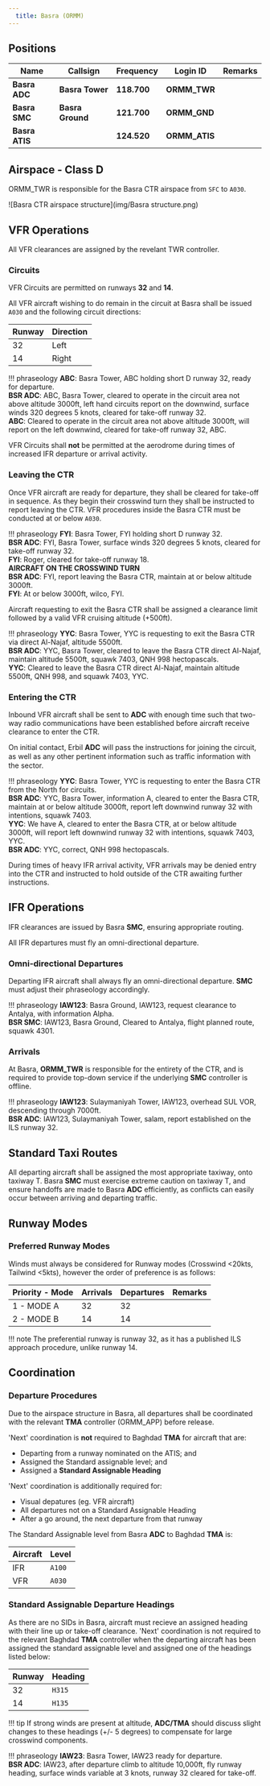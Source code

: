```yaml
---
  title: Basra (ORMM)
---
```


## Positions

|    Name   | Callsign	| Frequency | Login ID | Remarks |
| --------- | --------	| ---------	| -------- | ------- |
| **Basra ADC** | **Basra Tower** | **118.700** | **ORMM_TWR** | |
| **Basra SMC** | **Basra Ground** | **121.700** | **ORMM_GND**	| |
| **Basra ATIS** | | **124.520** | **ORMM_ATIS** | |

## Airspace - Class D

ORMM_TWR is responsible for the Basra CTR airspace from `SFC` to `A030`.

![Basra CTR airspace structure](img/Basra structure.png)

## VFR Operations
All VFR clearances are assigned by the revelant TWR controller.

### Circuits
VFR Circuits are permitted on runways **32** and **14**.

All VFR aircraft wishing to do remain in the circuit at Basra shall be issued `A030` and the following circuit directions:

| Runway | Direction |
| ------ | --------- |
|   32   | Left |
|   14   | Right |

!!! phraseology
    **ABC**: Basra Tower, ABC holding short D runway 32, ready for departure.  
    **BSR ADC**: ABC, Basra Tower, cleared to operate in the circuit area not above altitude 3000ft, left hand circuits report on the downwind, surface winds 320 degrees 5 knots, cleared for take-off runway 32.  
    **ABC**: Cleared to operate in the circuit area not above altitude 3000ft, will report on the left downwind, cleared for take-off runway 32, ABC.  

VFR Circuits shall **not** be permitted at the aerodrome during times of increased IFR departure or arrival activity.

### Leaving the CTR
Once VFR aircraft are ready for departure, they shall be cleared for take-off in sequence. As they begin their crosswind turn they shall be instructed to report leaving the CTR. VFR procedures inside the Basra CTR must be conducted at or below `A030`.

!!! phraseology
    **FYI**: Basra Tower, FYI holding short D runway 32.  
    **BSR ADC**: FYI, Basra Tower, surface winds 320 degrees 5 knots, cleared for take-off runway 32.  
    **FYI**: Roger, cleared for take-off runway 18.  
    **AIRCRAFT ON THE CROSSWIND TURN**  
    **BSR ADC**: FYI, report leaving the Basra CTR, maintain at or below altitude 3000ft.  
    **FYI**: At or below 3000ft, wilco, FYI.

Aircraft requesting to exit the Basra CTR shall be assigned a clearance limit followed by a valid VFR cruising altitude (+500ft).

!!! phraseology
    **YYC**: Basra Tower, YYC is requesting to exit the Basra CTR via direct Al-Najaf, altitude 5500ft.  
    **BSR ADC**: YYC, Basra Tower, cleared to leave the Basra CTR direct Al-Najaf, maintain altitude 5500ft, squawk 7403, QNH 998 hectopascals.  
    **YYC**: Cleared to leave the Basra CTR direct Al-Najaf, maintain altitude 5500ft, QNH 998, and squawk 7403, YYC.

### Entering the CTR
Inbound VFR aircraft shall be sent to **ADC** with enough time such that two-way
radio communications have been established before aircraft receive clearance to enter the CTR.

On initial contact, Erbil **ADC** will pass the instructions for joining the circuit, as well as any other pertinent information such as traﬃc information with the sector.

!!! phraseology
    **YYC**: Basra Tower, YYC is requesting to enter the Basra CTR from the North for circuits.     
    **BSR ADC**: YYC, Basra Tower, information A, cleared to enter the Basra CTR, maintain at or below altitude 3000ft, report left downwind runway 32 with intentions, squawk 7403.  
    **YYC**: We have A, cleared to enter the Basra CTR, at or below altitude 3000ft, will report left downwind runway 32 with intentions, squawk 7403, YYC.   
    **BSR ADC**: YYC, correct, QNH 998 hectopascals.    

During times of heavy IFR arrival activity, VFR arrivals may be denied entry into the CTR and instructed to hold outside of the CTR awaiting further instructions.

## IFR Operations
IFR clearances are issued by Basra **SMC**, ensuring appropriate routing.

All IFR departures must fly an omni-directional departure.

### Omni-directional Departures
Departing IFR aircraft shall always fly an omni-directional departure. **SMC** must adjust their phraseology accordingly. 

!!! phraseology
    **IAW123**: Basra Ground, IAW123, request clearance to Antalya, with information Alpha.  
    **BSR SMC**: IAW123, Basra Ground, Cleared to Antalya, flight planned route, squawk 4301.  

### Arrivals
At Basra, **ORMM_TWR** is responsible for the entirety of the CTR, and is required to provide top-down service if the underlying **SMC** controller is offline.

!!! phraseology
    **IAW123**: Sulaymaniyah Tower, IAW123, overhead SUL VOR, descending through 7000ft.  
    **BSR ADC**: IAW123, Sulaymaniyah Tower, salam, report established on the ILS runway 32.  

## Standard Taxi Routes
All departing aircraft shall be assigned the most appropriate taxiway, onto taxiway T. Basra **SMC** must exercise extreme caution on taxiway T, and ensure handoffs are made to Basra **ADC** efficiently, as conflicts can easily occur between arriving and departing traffic. 

## Runway Modes
### Preferred Runway Modes
Winds must always be considered for Runway modes (Crosswind <20kts, Tailwind <5kts), however the order of preference is as follows:

| Priority - Mode | Arrivals | Departures | Remarks |
| --------------- | -------- | ---------- | ------- |
| 1 - MODE A | 32 | 32 | |
| 2 - MODE B | 14 | 14 | |

!!! note
    The preferential runway is runway 32, as it has a published ILS approach procedure, unlike runway 14.

## Coordination
### Departure Procedures
Due to the airspace structure in Basra, all departures shall be coordinated with the relevant **TMA** controller (ORMM_APP) before release.

'Next' coordination is **not** required to Baghdad **TMA** for aircraft that are:

- Departing from a runway nominated on the ATIS; and
- Assigned the Standard assignable level; and
- Assigned a **Standard Assignable Heading**

'Next' coordination is additionally required for:

- Visual depatures (eg. VFR aircraft)
- All departures not on a Standard Assignable Heading
- After a go around, the next departure from that runway

The Standard Assignable level from Basra **ADC** to Baghdad **TMA** is:

| Aircraft | Level |
| -------- | ----- |
| IFR | `A100` |
| VFR | `A030` |

### Standard Assignable Departure Headings
As there are no SIDs in Basra, aircraft must recieve an assigned heading with their line up or take-off clearance. 'Next' coordination is not required to the relevant Baghdad **TMA** controller when the departing aircraft has been assigned the standard assignable level and assigned one of the headings listed below:

| Runway | Heading |
| ------ | ------- |
| 32 | `H315` |
| 14 | `H135` |

!!! tip
    If strong winds are present at altitude, **ADC/TMA** should discuss slight changes to these headings (+/- 5 degrees) to compensate for large crosswind components.

!!! phraseology
    **IAW23**: Basra Tower, IAW23 ready for departure.  
    **BSR ADC**: IAW23, after departure climb to altitude 10,000ft, fly runway heading, surface winds variable at 3 knots, runway 32 cleared for take-off.
